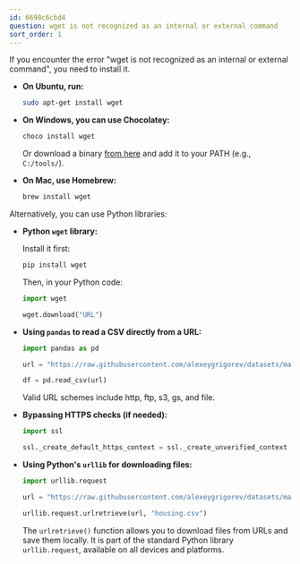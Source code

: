 ```yaml
---
id: 6698c6cbd4
question: wget is not recognized as an internal or external command
sort_order: 1
---
```


If you encounter the error "wget is not recognized as an internal or external command", you need to install it.

- **On Ubuntu, run:**
  
  ```bash
  sudo apt-get install wget
  ```

- **On Windows, you can use Chocolatey:**
  
  ```bash
  choco install wget
  ```
  
  Or download a binary [from here](http://gnuwin32.sourceforge.net/packages/wget.htm) and add it to your PATH (e.g., `C:/tools/`).

- **On Mac, use Homebrew:**
  
  ```bash
  brew install wget
  ```

Alternatively, you can use Python libraries:

- **Python `wget` library:**

  Install it first:
  
  ```bash
  pip install wget
  ```

  Then, in your Python code:
  
  ```python
  import wget

  wget.download("URL")
  ```

- **Using `pandas` to read a CSV directly from a URL:**

  ```python
  import pandas as pd
  
  url = "https://raw.githubusercontent.com/alexeygrigorev/datasets/master/housing.csv"
  
  df = pd.read_csv(url)
  ```

  Valid URL schemes include http, ftp, s3, gs, and file.

- **Bypassing HTTPS checks (if needed):**

  ```python
  import ssl
  
  ssl._create_default_https_context = ssl._create_unverified_context
  ```

- **Using Python's `urllib` for downloading files:**

  ```python
  import urllib.request
  
  url = "https://raw.githubusercontent.com/alexeygrigorev/datasets/master/housing.csv"
  
  urllib.request.urlretrieve(url, "housing.csv")
  ```

  The `urlretrieve()` function allows you to download files from URLs and save them locally. It is part of the standard Python library `urllib.request`, available on all devices and platforms.